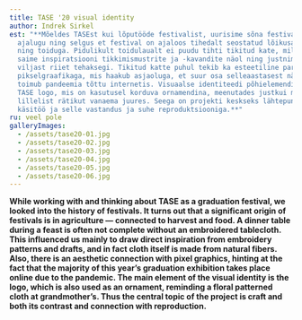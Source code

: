 ```yaml
---
title: TASE '20 visual identity
author: Indrek Sirkel
est: "**Mõeldes TASEst kui lõputööde festivalist, uurisime sõna festivali
  ajalugu ning selgus et festival on ajaloos tihedalt seostatud lõikusaja, saagi
  ning toiduga. Pidulikult toidulaualt ei puudu tihti tikitud kate, millest
  saime inspiratsiooni tikkimismustrite ja -kavandite näol ning justnimelt
  viljast riiet tehaksegi. Tikitud katte puhul tekib ka esteetiline paralleel
  pikselgraafikaga, mis haakub asjaoluga, et suur osa selleaastasest näitusest
  toimub pandeemia tõttu internetis. Visuaalse identiteedi põhielemendiks on
  TASE logo, mis on kasutusel korduva ornamendina, meenutades justkui mõnda
  lillelist rätikut vanaema juures. Seega on projekti keskseks lähtepunktiks
  käsitöö ja selle vastandus ja suhe reproduktsiooniga.**"
ru: veel pole
galleryImages:
  - /assets/tase20-01.jpg
  - /assets/tase20-02.jpg
  - /assets/tase20-03.jpg
  - /assets/tase20-04.jpg
  - /assets/tase20-05.jpg
  - /assets/tase20-06.jpg
---
```

**While working with and thinking about TASE as a graduation festival, we looked into the history of festivals. It turns out that a significant origin of festivals is in agriculture — connected to harvest and food. A dinner table during a feast is often not complete without an embroidered tablecloth. This influenced us mainly to draw direct inspiration from embroidery patterns and drafts, and in fact cloth itself is made from natural fibers. Also, there is an aesthetic connection with pixel graphics, hinting at the fact that the majority of this year’s graduation exhibition takes place online due to the pandemic. The main element of the visual identity is the logo, which is also used as an ornament, reminding a floral patterned cloth at grandmother’s. Thus the central topic of the project is craft and both its contrast and connection with reproduction.**